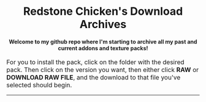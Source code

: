 <h1 align="center">
  <br>
  Redstone Chicken's Download Archives
</h1>
<h4 align="center">Welcome to my github repo where I'm starting to archive all my past and current addons and texture packs!</h4>

<p><font size="3">
For you to install the pack, click on the folder with the desired pack. Then click on the version you want, then either click <strong>RAW</strong> or <strong>DOWNLOAD RAW FILE</strong>, and the download to that file you've selected should begin.</p>

<hr>
